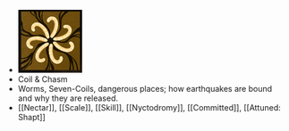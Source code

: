 - ![image.png](../assets/image_1701104342681_0.png)
- Coil & Chasm
- Worms, Seven-Coils, dangerous places; how earthquakes are bound and why they are released.
- [[Nectar]], [[Scale]], [[Skill]], [[Nyctodromy]], [[Committed]], [[Attuned: Shapt]]